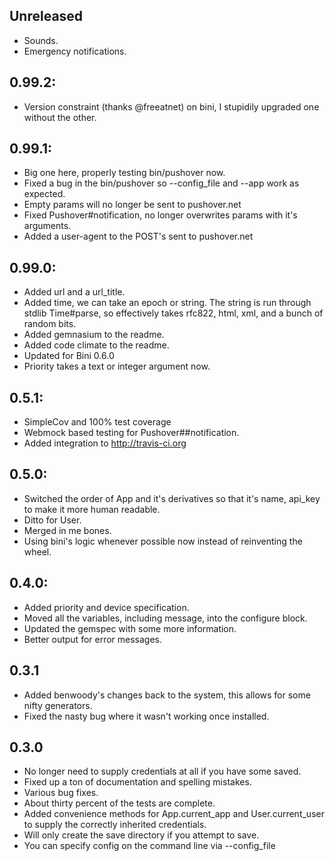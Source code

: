 ## Unreleased
  * Sounds.
  * Emergency notifications.

## 0.99.2:
  * Version constraint (thanks @freeatnet) on bini, I stupidily upgraded one without the other.

## 0.99.1:
  * Big one here, properly testing bin/pushover now.
  * Fixed a bug in the bin/pushover so --config_file and --app work as expected.
  * Empty params will no longer be sent to pushover.net
  * Fixed Pushover#notification, no longer overwrites params with it's arguments.
  * Added a user-agent to the POST's sent to pushover.net

## 0.99.0:
  * Added url and a url_title.
  * Added time, we can take an epoch or string.  The string is run through stdlib Time#parse, so effectively takes rfc822, html, xml, and a bunch of random bits.
  * Added gemnasium to the readme.
  * Added code climate to the readme.
  * Updated for Bini 0.6.0
  * Priority takes a text or integer argument now.

## 0.5.1:
  * SimpleCov and 100% test coverage
  * Webmock based testing for Pushover##notification.
  * Added integration to http://travis-ci.org

## 0.5.0:
  * Switched the order of App and it's derivatives so that it's name, api_key to make it more human readable.
   * Ditto for User.
  * Merged in me bones.
  * Using bini's logic whenever possible now instead of reinventing the wheel.

## 0.4.0:
  * Added priority and device specification.
  * Moved all the variables, including message, into the configure block.
  * Updated the gemspec with some more information.
  * Better output for error messages.

## 0.3.1
  * Added benwoody's changes back to the system, this allows for some nifty generators.
  * Fixed the nasty bug where it wasn't working once installed.

## 0.3.0
 * No longer need to supply credentials at all if you have some saved.
 * Fixed up a ton of documentation and spelling mistakes.
 * Various bug fixes.
 * About thirty percent of the tests are complete.
 * Added convenience methods for App.current_app and User.current_user to supply the correctly inherited credentials.
 * Will only create the save directory if you attempt to save.
 * You can specify config on the command line via --config_file
